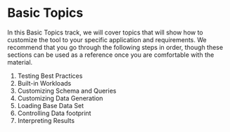 # Basic Topics

In this Basic Topics track, we will cover topics that will show how to customize
the tool to your specific application and requirements. We recommend that you
go through the following steps in order, though these sections can be used
as a reference once you are comfortable with the material.

1. Testing Best Practices
2. Built-in Workloads
3. Customizing Schema and Queries
4. Customizing Data Generation
5. Loading Base Data Set
6. Controlling Data footprint
7. Interpreting Results